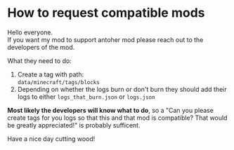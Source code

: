 # How to request compatible mods

Hello everyone.\
If you want my mod to support antoher mod please reach out to the developers of the mod.

What they need to do:
1. Create a tag with path:\
`data/minecraft/tags/blocks`
2. Depending on whether the logs burn or don't burn they should add their logs to either `logs_that_burn.json` or `logs.json`

**Most likely the developers will know what to do**, so a 
"Can you please create tags for you logs so that this and that mod is compatible? That would be greatly appreciated!" is probably sufficent.

Have a nice day cutting wood!

